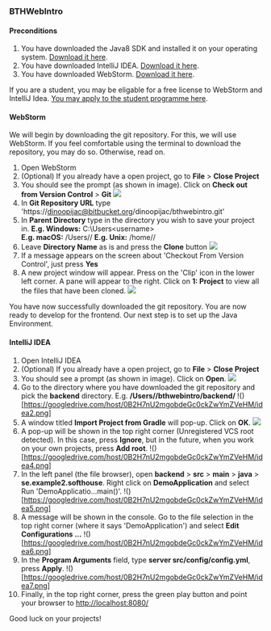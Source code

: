 ### BTHWebIntro

#### Preconditions
1. You have downloaded the Java8 SDK and installed it on your operating 
system. [Download it here](http://www.oracle.com/technetwork/java/javase/downloads/jdk8-downloads-2133151.html).
2. You have downloaded IntelliJ IDEA. [Download it here](https://www.jetbrains.com/idea/#chooseYourEdition).
3. You have downloaded WebStorm. [Download it here](https://www.jetbrains.com/webstorm/).

If you are a student, you may be eligable for a free license to WebStorm and IntelliJ Idea. [You may apply to the student programme here](https://www.jetbrains.com/student/).

#### WebStorm
We will begin by downloading the git repository. For this, we will use WebStorm. If you feel comfortable using the terminal to download the repository, you may do so. Otherwise, read on.

1. Open WebStorm
2. (Optional) If you already have a open project, go to **File** > **Close Project**
3. You should see the prompt (as shown in image). Click on **Check out from Version Control** > **Git**
![](https://googledrive.com/host/0B2H7nU2mgobdeGc0ckZwYmZVeHM/ws1.png) 
4. In **Git Repository URL** type 'https://dinoopijac@bitbucket.org/dinoopijac/bthwebintro.git'
5. In **Parent Directory** type in the directory you wish to save your project in.
**E.g. Windows:** C:\Users\<username>\
**E.g. macOS:** /Users/<username>/
**E.g. Unix:** /home/<username>/
6. Leave **Directory Name** as is and press the **Clone** button
![](https://googledrive.com/host/0B2H7nU2mgobdeGc0ckZwYmZVeHM/ws2.png)
7. If a message appears on the screen about 'Checkout From Version Control', just press **Yes**
8. A new project window will appear. Press on the 'Clip' icon in the lower left corner. A pane will appear to the right. Click on **1: Project** to view all the files that have been cloned.
![](https://googledrive.com/host/0B2H7nU2mgobdeGc0ckZwYmZVeHM/ws3.png)

You have now successfully downloaded the git repository. You are now ready to develop for the frontend. Our next step is to set up the Java Environment.


#### IntelliJ IDEA
1. Open IntelliJ IDEA
2. (Optional) If you already have a open project, go to **File** > **Close Project**
3. You should see a prompt (as shown in image). Click on **Open**.
![](https://googledrive.com/host/0B2H7nU2mgobdeGc0ckZwYmZVeHM/idea1.png)
4. Go to the directory where you have downloaded the git repository and pick the **backend** directory. E.g. **/Users/<username>/bthwebintro/backend/**
!()[https://googledrive.com/host/0B2H7nU2mgobdeGc0ckZwYmZVeHM/idea2.png]
5. A window titled **Import Project from Gradle** will pop-up. Click on **OK**.
![](https://googledrive.com/host/0B2H7nU2mgobdeGc0ckZwYmZVeHM/idea3.png)
6. A pop-up will be shown in the top right corner (Unregistered VCS root detected). In this case, press **Ignore**, but in the future, when you work on your own 
projects, press **Add root**.
!()[https://googledrive.com/host/0B2H7nU2mgobdeGc0ckZwYmZVeHM/idea4.png]
7. In the left panel (the file browser), open **backend** > **src** > **main** > **java** > **se.example2.softhouse**. Right click on **DemoApplication** and 
select Run 'DemoApplicatio...main()'.
!()[https://googledrive.com/host/0B2H7nU2mgobdeGc0ckZwYmZVeHM/idea5.png]
8. A message will be shown in the console. Go to the file selection in the top right corner (where it says 'DemoApplication') and select **Edit 
Configurations ...**
!()[https://googledrive.com/host/0B2H7nU2mgobdeGc0ckZwYmZVeHM/idea6.png]
9. In the **Program Arguments** field, type **server src/config/config.yml**, press **Apply**.
!()[https://googledrive.com/host/0B2H7nU2mgobdeGc0ckZwYmZVeHM/idea7.png]
10. Finally, in the top right corner, press the green play button and point your browser to [http://localhost:8080/](http://localhost:8080)

Good luck on your projects!
